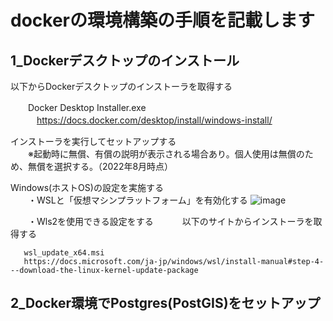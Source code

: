 # dockerの環境構築の手順を記載します
## 1_Dockerデスクトップのインストール  

<Step1>以下からDockerデスクトップのインストーラを取得する  

　　Docker Desktop Installer.exe  
　　　https://docs.docker.com/desktop/install/windows-install/  

<Step2>インストーラを実行してセットアップする  
　　※起動時に無償、有償の説明が表示される場合あり。個人使用は無償のため、無償を選択する。（2022年8月時点）  

<Step3>Windows(ホストOS)の設定を実施する  
  　　・WSLと「仮想マシンプラットフォーム」を有効化する
![image](https://user-images.githubusercontent.com/115159924/194710488-96ddfb7c-27d7-4bcf-8c11-ae8a58a8fd1c.png)

  　　・Wls2を使用できる設定をする
    　　　以下のサイトからインストーラを取得する  
       
       wsl_update_x64.msi
       https://docs.microsoft.com/ja-jp/windows/wsl/install-manual#step-4---download-the-linux-kernel-update-package  
       
<Step4>

## 2_Docker環境でPostgres(PostGIS)をセットアップ  
